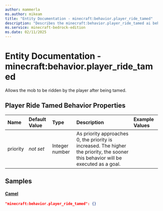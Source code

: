 ```yaml
---
author: mammerla
ms.author: mikeam
title: "Entity Documentation - minecraft:behavior.player_ride_tamed"
description: "Describes the minecraft:behavior.player_ride_tamed ai behavior component"
ms.service: minecraft-bedrock-edition
ms.date: 02/11/2025 
---
```


# Entity Documentation - minecraft:behavior.player_ride_tamed

Allows the mob to be ridden by the player after being tamed.


## Player Ride Tamed Behavior Properties

|Name       |Default Value |Type |Description |Example Values |
|:----------|:-------------|:----|:-----------|:------------- |
| priority | *not set* | Integer number | As priority approaches 0, the priority is increased. The higher the priority, the sooner this behavior will be executed as a goal. |  | 

## Samples

#### [Camel](https://github.com/Mojang/bedrock-samples/tree/preview/behavior_pack/entities/camel.json)


```json
"minecraft:behavior.player_ride_tamed": {}
```
